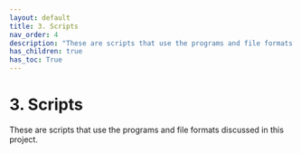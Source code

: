```yaml
---
layout: default
title: 3. Scripts
nav_order: 4
description: "These are scripts that use the programs and file formats discussed in this project."
has_children: true
has_toc: True
---
```


# 3. Scripts

These are scripts that use the programs and file formats discussed in this project.
